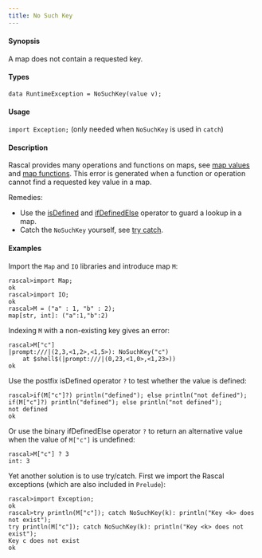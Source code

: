 ```yaml
---
title: No Such Key
---
```


#### Synopsis

A map does not contain a requested key.

#### Types

`data RuntimeException = NoSuchKey(value v);`
       
#### Usage

`import Exception;` (only needed when `NoSuchKey` is used in `catch`)

#### Description

Rascal provides many operations and functions on maps, 
see [map values](../../../Rascal/Expressions/Values/Map) and [map functions](../../../Library/Map).
This error is generated when a function or operation cannot find a requested key value in a map.

Remedies: 

*  Use the 
   [isDefined](../../../Rascal/Expressions/Values/Boolean/IsDefined) and 
   [ifDefinedElse](../../../Rascal/Expressions/Values/Boolean/IfDefinedElse) operator to guard a lookup in a map.
*  Catch the `NoSuchKey` yourself, see [try catch](../../../Rascal/Statements/TryCatch).

#### Examples

Import the `Map` and `IO` libraries and introduce map `M`:

```rascal-shell
rascal>import Map;
ok
rascal>import IO;
ok
rascal>M = ("a" : 1, "b" : 2);
map[str, int]: ("a":1,"b":2)
```
Indexing `M` with a non-existing key gives an error:

```rascal-shell
rascal>M["c"]
|prompt:///|(2,3,<1,2>,<1,5>): NoSuchKey("c")
	at $shell$(|prompt:///|(0,23,<1,0>,<1,23>))
ok
```
Use the postfix isDefined operator `?` to test whether the value is defined:

```rascal-shell
rascal>if(M["c"]?) println("defined"); else println("not defined");
if(M["c"]?) println("defined"); else println("not defined");
not defined
ok
```
Or use the binary ifDefinedElse operator `?` to return an alternative value
when the value of `M["c"]` is undefined:

```rascal-shell
rascal>M["c"] ? 3
int: 3
```
Yet another solution is to use try/catch.
First we import the Rascal exceptions (which are also included in `Prelude`):

```rascal-shell
rascal>import Exception;
ok
rascal>try println(M["c"]); catch NoSuchKey(k): println("Key <k> does not exist");
try println(M["c"]); catch NoSuchKey(k): println("Key <k> does not exist");
Key c does not exist
ok
```


